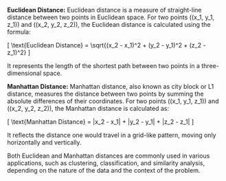 **Euclidean Distance:**
Euclidean distance is a measure of straight-line distance between two points in Euclidean space.
For two points \((x_1, y_1, z_1)\) and \((x_2, y_2, z_2)\), the Euclidean distance is calculated using the formula:

\[ \text{Euclidean Distance} = \sqrt{(x_2 - x_1)^2 + (y_2 - y_1)^2 + (z_2 - z_1)^2} \]

It represents the length of the shortest path between two points in a three-dimensional space.

**Manhattan Distance:**
Manhattan distance, also known as city block or L1 distance, measures the distance between two points by summing the absolute differences of their coordinates. 
For two points \((x_1, y_1, z_1)\) and \((x_2, y_2, z_2)\), the Manhattan distance is calculated as:

\[ \text{Manhattan Distance} = |x_2 - x_1| + |y_2 - y_1| + |z_2 - z_1| \]

It reflects the distance one would travel in a grid-like pattern, moving only horizontally and vertically.

Both Euclidean and Manhattan distances are commonly used in various applications, such as clustering, classification, and similarity analysis, depending on the nature of the data and the 
context of the problem.
